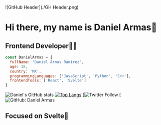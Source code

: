 ![GitHub Header](./GH Header.png)
# Hi there, my name is Daniel Armas👋
## Frontend Developer👨‍💻
```javascript
const DanielArmas = {
  fullName: 'Daniel Armas Ramírez',
  age: 18,
  country: 'MX',
  programmingLanguages: ['JavaScript', 'Python', 'C++'],
  frontendTools: ['React', 'Svelte']
}
```
![Daniel's GitHub stats](https://github-readme-stats.vercel.app/api?username=daniel692a&show_icons=true&theme=synthwave)
[![Top Langs](https://github-readme-stats.vercel.app/api/top-langs/?username=daniel692a&layout=compact&theme=synthwave)](https://github.com/anuraghazra/github-readme-stats)
[![Twitter Follow](https://img.shields.io/twitter/follow/daniel692a?style=social)
[![GitHub: Daniel Armas](https://img.shields.io/github/followers/daniel692a?style=social)
## Focused on Svelte🤫
